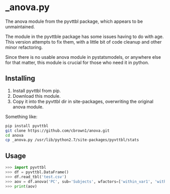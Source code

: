 # _anova.py

The anova module from the pyvttbl package, which appears to be unmaintained.

The module in the pyvttble package has some issues having to do with age. This version attempts to fix them, with a little bit of code cleanup and other minor refactoring.

Since there is no usable anova module in pystatsmodels, or anywhere else for that matter, this module is crucial for those who need it in python.

## Installing

1. Install pyvttbl from pip. 
2. Download this module.
3. Copy it into the pyvttbl dir in site-packages, overwriting the original anova module.

Something like:

```bash
pip install pyvttbl
git clone https://github.com/cbrown1/anova.git
cd anova
cp _anova.py /usr/lib/python2.7/site-packages/pyvttbl/stats
```

## Usage
```python
>>> import pyvttbl
>>> df = pyvttbl.DataFrame()
>>> df.read_tbl('test.csv')    
>>> aov = df.anova('PC', sub='Subjects', wfactors=['within_var1', 'within_var2'])
>>> print(aov)
```

